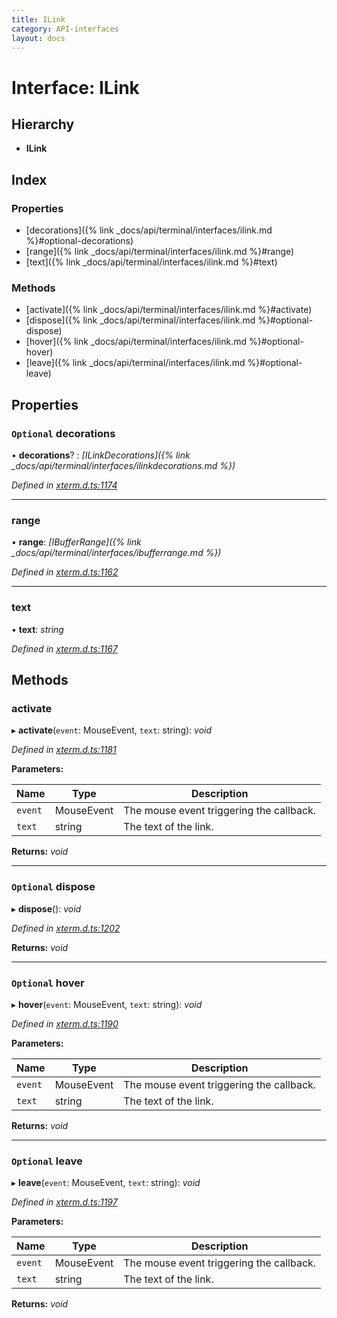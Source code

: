 ```yaml
---
title: ILink
category: API-interfaces
layout: docs
---
```



# Interface: ILink

## Hierarchy

* **ILink**

## Index

### Properties

* [decorations]({% link _docs/api/terminal/interfaces/ilink.md %}#optional-decorations)
* [range]({% link _docs/api/terminal/interfaces/ilink.md %}#range)
* [text]({% link _docs/api/terminal/interfaces/ilink.md %}#text)

### Methods

* [activate]({% link _docs/api/terminal/interfaces/ilink.md %}#activate)
* [dispose]({% link _docs/api/terminal/interfaces/ilink.md %}#optional-dispose)
* [hover]({% link _docs/api/terminal/interfaces/ilink.md %}#optional-hover)
* [leave]({% link _docs/api/terminal/interfaces/ilink.md %}#optional-leave)

## Properties

### `Optional` decorations

• **decorations**? : *[ILinkDecorations]({% link _docs/api/terminal/interfaces/ilinkdecorations.md %})*

*Defined in [xterm.d.ts:1174](https://github.com/xtermjs/xterm.js/blob/4.14.1/typings/xterm.d.ts#L1174)*

___

###  range

• **range**: *[IBufferRange]({% link _docs/api/terminal/interfaces/ibufferrange.md %})*

*Defined in [xterm.d.ts:1162](https://github.com/xtermjs/xterm.js/blob/4.14.1/typings/xterm.d.ts#L1162)*

___

###  text

• **text**: *string*

*Defined in [xterm.d.ts:1167](https://github.com/xtermjs/xterm.js/blob/4.14.1/typings/xterm.d.ts#L1167)*

## Methods

###  activate

▸ **activate**(`event`: MouseEvent, `text`: string): *void*

*Defined in [xterm.d.ts:1181](https://github.com/xtermjs/xterm.js/blob/4.14.1/typings/xterm.d.ts#L1181)*

**Parameters:**

Name | Type | Description |
------ | ------ | ------ |
`event` | MouseEvent | The mouse event triggering the callback. |
`text` | string | The text of the link.  |

**Returns:** *void*

___

### `Optional` dispose

▸ **dispose**(): *void*

*Defined in [xterm.d.ts:1202](https://github.com/xtermjs/xterm.js/blob/4.14.1/typings/xterm.d.ts#L1202)*

**Returns:** *void*

___

### `Optional` hover

▸ **hover**(`event`: MouseEvent, `text`: string): *void*

*Defined in [xterm.d.ts:1190](https://github.com/xtermjs/xterm.js/blob/4.14.1/typings/xterm.d.ts#L1190)*

**Parameters:**

Name | Type | Description |
------ | ------ | ------ |
`event` | MouseEvent | The mouse event triggering the callback. |
`text` | string | The text of the link.  |

**Returns:** *void*

___

### `Optional` leave

▸ **leave**(`event`: MouseEvent, `text`: string): *void*

*Defined in [xterm.d.ts:1197](https://github.com/xtermjs/xterm.js/blob/4.14.1/typings/xterm.d.ts#L1197)*

**Parameters:**

Name | Type | Description |
------ | ------ | ------ |
`event` | MouseEvent | The mouse event triggering the callback. |
`text` | string | The text of the link.  |

**Returns:** *void*
